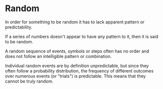 # Random
In order for something to be random it has to lack apparent pattern or predictability.

If a series of numbers doesn't appear to have any pattern to it, then  it is said to be random.

A random sequence of events, symbols or steps often has no order and does not follow an intelligible pattern or combination.

Individual random events are by definition unpredictable, but since they often follow a probability distribution, the frequency of different outcomes over numerous events (or "trials") is predictable. This means that they cannot be truly random.